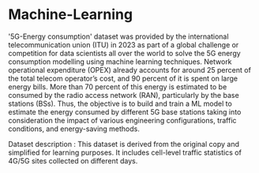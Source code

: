 # Machine-Learning
 '5G-Energy consumption' dataset was provided by the  international telecommunication union (ITU) in 2023 as part of a global challenge or competition for data scientists all over the world to solve the 5G energy consumption modelling using machine learning techniques.  Network operational expenditure (OPEX) already accounts for around 25 percent of the total telecom operator’s cost, and 90 percent of it is spent on large energy bills. More than 70 percent of this energy is estimated to be consumed by the radio access network (RAN), particularly by the base stations (BSs). Thus, the objective is to build and train a ML model to estimate the energy consumed by different 5G base stations taking into consideration the impact of various engineering configurations, traffic conditions, and energy-saving methods.

Dataset description : This dataset is derived from the original copy and simplified for learning purposes. It includes cell-level traffic statistics of 4G/5G sites collected on different days.

